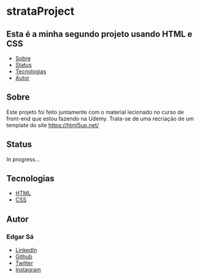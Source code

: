 # strataProject

## Esta é a minha segundo projeto usando **HTML** e **CSS**

<!--ts-->
* [Sobre](#Sobre)
* [Status](#Status)
* [Tecnologias](#Tecnologias)
* [Autor](#Autor)

<!--te-->

## Sobre
Este projeto foi feito juntamente com o material lecionado no curso de front-end que estou fazendo na Udemy. Trata-se de uma recriação de um template do site https://html5up.net/
## Status
In progress...

## Tecnologias
- [HTML](https://developer.mozilla.org/pt-BR/docs/Web/HTML)
- [CSS](https://developer.mozilla.org/pt-BR/docs/Web/CSS)

## Autor
### Edgar Sá
- [LinkedIn](https://www.linkedin.com/in/edgar-s%C3%A1-2aa683191/)
- [Github](https://github.com/Edg4rd-ev)
- [Twitter](https://twitter.com/imalmost_dead)
- [Instagram](https://www.instagram.com/justamirrorfor.thesun/)

